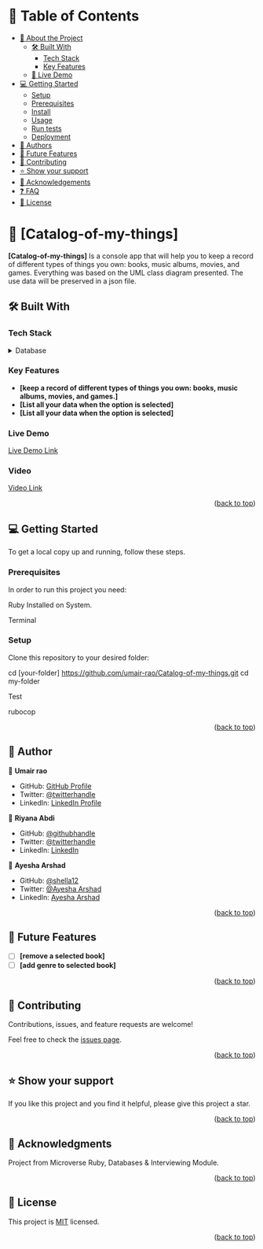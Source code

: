 # 📗 Table of Contents

- [📖 About the Project](#about-project)
  - [🛠 Built With](#built-with)
    - [Tech Stack](#tech-stack)
    - [Key Features](#key-features)
  - [🚀 Live Demo](#live-demo)
- [💻 Getting Started](#getting-started)
  - [Setup](#setup)
  - [Prerequisites](#prerequisites)
  - [Install](#install)
  - [Usage](#usage)
  - [Run tests](#run-tests)
  - [Deployment](#triangular_flag_on_post-deployment)
- [👥 Authors](#authors)
- [🔭 Future Features](#future-features)
- [🤝 Contributing](#contributing)
- [⭐️ Show your support](#support)
- [🙏 Acknowledgements](#acknowledgements)
- [❓ FAQ](#faq)
- [📝 License](#license)

# 📖 [Catalog-of-my-things] <a name="about-project"></a>

**[Catalog-of-my-things]**  Is a console app that will help you to keep a record of different types of things you own: books, music albums, movies, and games. Everything was based on the UML class diagram presented. The use data will be preserved in a json file.

## 🛠 Built With <a name="built-with"></a>

### Tech Stack <a name="tech-stack"></a>

<details>
  <summary>Database</summary>
  <ul>
    <li><a href="https://www.ruby-lang.org/en/">RUBY</a></li>
  </ul>

</details>

### Key Features <a name="key-features"></a>

- **[keep a record of different types of things you own: books, music albums, movies, and games.]**
- **[List all your data when the option is selected]**
- **[List all your data when the option is selected]**

### Live Demo <a name="live-demo"><a/>

[Live Demo Link]()

### Video <a name="video"><a/>

[Video Link]()

<p align="right">(<a href="#readme-top">back to top</a>)</p>

## 💻 Getting Started <a name="getting-started"></a>

To get a local copy up and running, follow these steps.

### Prerequisites

In order to run this project you need:

Ruby Installed on System.

Terminal

### Setup

Clone this repository to your desired folder:

cd [your-folder] https://github.com/umair-rao/Catalog-of-my-things.git
cd my-folder

Test

rubocop

<p align="right">(<a href="#readme-top">back to top</a>)</p>

## 👥 Author <a name="authors"></a>


👤 **Umair rao**

- GitHub: [GitHub Profile](https://github.com/umair-rao)
- Twitter: [@twitterhandle](https://twitter.com/umair_ra0)
- LinkedIn: [LinkedIn Profile](https://www.linkedin.com/in/engr-umair-muqeem/)

👤 **Riyana Abdi**

- GitHub: [@githubhandle](https://github.com/ibtisam34)
- Twitter: [@twitterhandle](https://twitter.com/Queenjin2)
- LinkedIn: [LinkedIn](https://www.linkedin.com/in/falis-abdikani/)

👤 **Ayesha Arshad**

- GitHub: [@shella12](https://github.com/shella12)
- Twitter: [@Ayesha Arshad](https://twitter.com/AyeshaA03712974)
- LinkedIn: [Ayesha Arshad](https://www.linkedin.com/in/-ayesha-arshad/)


<p align="right">(<a href="#readme-top">back to top</a>)</p>

## 🔭 Future Features <a name="future-features"></a>

- [ ] **[remove a selected book]**
- [ ] **[add genre to selected book]**

<p align="right">(<a href="#readme-top">back to top</a>)</p>

## 🤝 Contributing <a name="contributing"></a>

Contributions, issues, and feature requests are welcome!

Feel free to check the [issues page](../../issues/).

<p align="right">(<a href="#readme-top">back to top</a>)</p>

## ⭐️ Show your support <a name="support"></a>

If you like this project and you find it helpful, please give this project a star.

<p align="right">(<a href="#readme-top">back to top</a>)</p>

## 🙏 Acknowledgments <a name="acknowledgements"></a>

Project from Microverse Ruby, Databases & Interviewing Module.

<p align="right">(<a href="#readme-top">back to top</a>)</p>

## 📝 License <a name="license"></a>

This project is [MIT](https://github.com/umair-rao/Catalog-of-my-things/blob/Description-branch/MIT.md) licensed.

<p align="right">(<a href="#readme-top">back to top</a>)</p>

